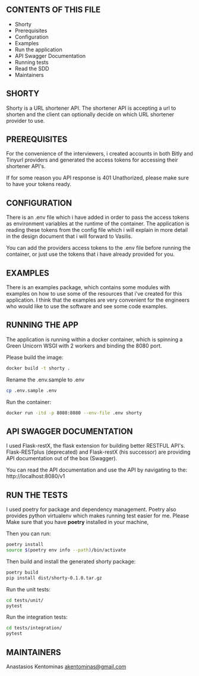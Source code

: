 
CONTENTS OF THIS FILE
---------------------

 * Shorty
 * Prerequisites
 * Configuration
 * Examples
 * Run the application
 * API Swagger Documentation
 * Running tests
 * Read the SDD
 * Maintainers

SHORTY
------

Shorty is a URL shortener API.
The shortener API is accepting a url to shorten and the client can optionally decide on which URL shortener provider to use.

PREREQUISITES
-------------

For the convenience of the interviewers, i created accounts in both Bitly and Tinyurl providers
and generated the access tokens for accessing their shortener API's.

If for some reason you API response is 401 Unathorized, please make sure to have your tokens ready.


CONFIGURATION
-------------
There is an .env file which i have added in order to pass the access tokens as environment variables 
at the runtime of the container. The application is reading these tokens from the config file which i will explain
in more detail in the design document that i will forward to Vasilis.

You can add the providers access tokens to the .env file before running the container, or just use the tokens that i have
already provided for you.

EXAMPLES
--------

There is an examples package, which contains some modules with examples on how to use
some of the resources that i've created for this application. I think that the examples are 
very convenient for the engineers who would like to use the software and see some code examples.

RUNNING THE APP
---------------

The application is running within a docker container, which is spinning a Green Unicorn WSGI with 2 workers and binding the 8080 port.

Please build the image:

```bash
docker build -t shorty .
```
Rename the .env.sample to .env
```bash
cp .env.sample .env
```

Run the container:

```bash
docker run -itd -p 8080:8080 --env-file .env shorty
```


API SWAGGER DOCUMENTATION
-------------------------

I used Flask-restX, the flask extension for building better RESTFUL API's.
Flask-RESTplus (deprecated) and Flask-restX (his successor) are providing API documentation
out of the box (Swagger).

You can read the API documentation and use the API by navigating to the:
http://localhost:8080/v1


RUN THE TESTS
-------------

I used poetry for package and dependency management. 
Poetry also provides python virtualenv which makes running test easier for me.
Please Make sure that you have **poetry** installed in your machine,

Then you can run:
```bash
poetry install
source $(poetry env info --path)/bin/activate 
```

Then build and install the generated shorty package:
```bash
poetry build
pip install dist/shorty-0.1.0.tar.gz
```

Run the unit tests:
```bash
cd tests/unit/
pytest
```

Run the integration tests:
```bash
cd tests/integration/
pytest
```



MAINTAINERS
-----------

Anastasios Kentominas <akentominas@gmail.com>



